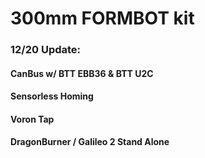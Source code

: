 # 300mm FORMBOT kit 
### 12/20 Update:
#### CanBus w/ BTT EBB36 & BTT U2C
#### Sensorless Homing
#### Voron Tap
#### DragonBurner / Galileo 2 Stand Alone
